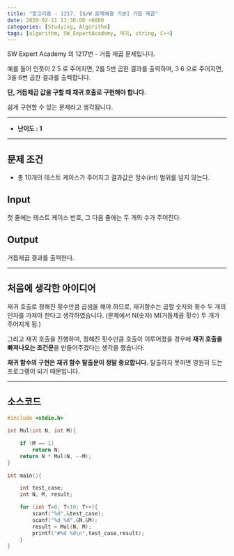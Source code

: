 ```yaml
---
title: "알고리즘 - 1217. [S/W 문제해결 기본] 거듭 제곱"
date: 2020-02-11 11:30:00 +0800
categories: [Studying, Algorithm]
tags: [algorithm, SW_ExpertAcademy, 재귀, string, C++]
---
```




SW Expert Academy 의 1217번 - 거듭 제곱 문제입니다.  



예를 들어 인풋이 2 5 로 주어지면, 2를 5번 곱한 결과를 출력하며, 3 6 으로 주어지면, 3을 6번 곱한 결과를 출력합니다.

**단, 거듭제곱 값을 구할 때 재귀 호출로 구현해야 합니다.**

쉽게 구현할 수 있는 문제라고 생각됩니다.

------



- **난이도 : 1**

---

## **문제 조건**

* 총 10개의 테스트 케이스가 주어지고 결과값은 정수(int) 범위를 넘지 않는다.

  


## **Input**

첫 줄에는 테스트 케이스 번호, 그 다음 줄에는 두 개의 수가 주어진다.



## **Output**

거듭제곱 결과를 출력한다.

---



## **처음에 생각한 아이디어**

재귀 호출로 정해진 횟수만큼 곱셈을 해야 하므로, 재귀함수는 곱할 숫자와 횟수 두 개의 인자를 가져야 한다고 생각하였습니다. (문제에서 N(숫자) M(거듭제곱 횟수) 두 개가 주어지게 됨.)

그리고 재귀 호출을 진행하며, 정해진 횟수만큼 호출이 이루어졌을 경우에 **재귀 호출을 빠져나오는 조건문**을 만들어주겠다는 생각을 했습니다.

**재귀 함수의 구현은 재귀 함수 탈출문이 정말 중요합니다.** 탈출하지 못하면 영원히 도는 프로그램이 되기 때문입니다. 

------



## **소스코드**

```c++
#include <stdio.h>

int Mul(int N, int M){

    if (M == 1)
        return N;
    return N * Mul(N, --M);    
}

int main(){

    int test_case;
    int N, M, result;

    for (int T=0; T<10; T++){
        scanf("%d",&test_case);
        scanf("%d %d",&N,&M);
        result = Mul(N, M);
        printf("#%d %d\n",test_case,result);
    }
}
```

